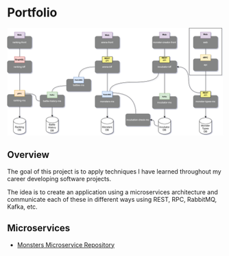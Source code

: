 # Portfolio

![Cover Image](./assets/images/portfolio.svg)

## Overview

The goal of this project is to apply techniques I have learned throughout my career developing software projects.

The idea is to create an application using a microservices architecture and communicate each of these in different ways using REST, RPC, RabbitMQ, Kafka, etc.

## Microservices

- [Monsters Microservice Repository](https://github.com/crisgarlez/portfolio-monsters-ms)
